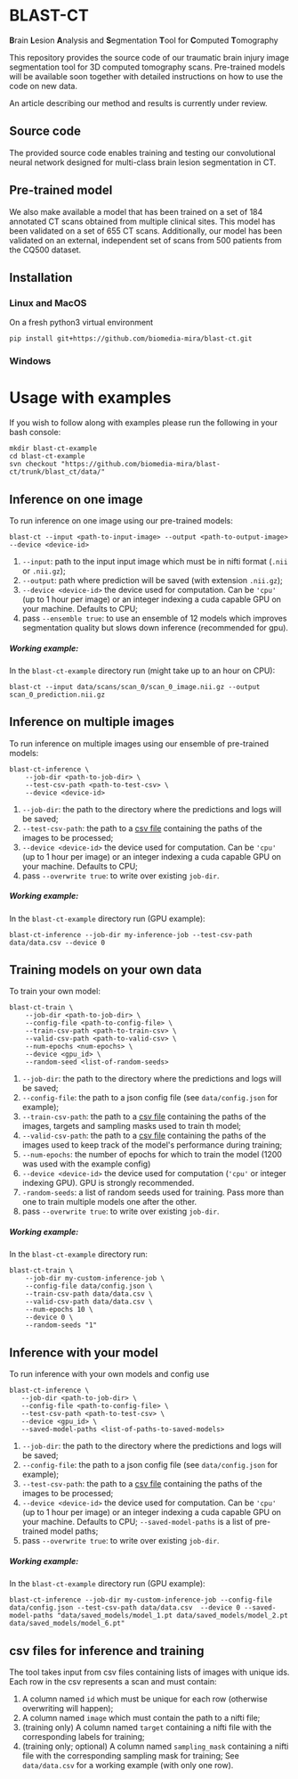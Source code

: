 # BLAST-CT
**B**rain **L**esion **A**nalysis and **S**egmentation **T**ool for **C**omputed **T**omography

This repository provides the source code of our traumatic brain injury image segmentation tool for 3D computed tomography scans. Pre-trained models will be available soon together with detailed instructions on how to use the code on new data.

An article describing our method and results is currently under review.

## Source code

The provided source code enables training and testing our convolutional neural network designed for multi-class brain lesion segmentation in CT.

## Pre-trained model

We also make available a model that has been trained on a set of 184 annotated CT scans obtained from multiple clinical sites. This model has been validated on a set of 655 CT scans. Additionally, our model has been validated on an external, independent set of scans from 500 patients from the CQ500 dataset.

## Installation

### Linux and MacOS
On a fresh python3 virtual environment

`pip install git+https://github.com/biomedia-mira/blast-ct.git`

### Windows

# Usage with examples

If you wish to follow along with examples please run the following in your bash console:
```
mkdir blast-ct-example
cd blast-ct-example
svn checkout "https://github.com/biomedia-mira/blast-ct/trunk/blast_ct/data/"
```

## Inference on one image
To run inference on one image using our pre-trained models:

`blast-ct --input <path-to-input-image> --output <path-to-output-image> --device <device-id>`

1. `--input`: path to the input input image which must be in nifti format (`.nii` or `.nii.gz`);
2. `--output`: path where prediction will be saved (with extension `.nii.gz`);
3. `--device <device-id>` the device used for computation. Can be `'cpu'` (up to 1 hour per image) or an integer 
indexing a cuda capable GPU on your machine. Defaults to CPU;
4. pass `--ensemble true`: to use an ensemble of 12 models which improves segmentation quality but slows down inference
 (recommended for gpu).

##### Working example:

In the `blast-ct-example` directory run (might take up to an hour on CPU):

`blast-ct --input data/scans/scan_0/scan_0_image.nii.gz --output scan_0_prediction.nii.gz`


## Inference on multiple images
To run inference on multiple images using our ensemble of pre-trained models:

```
blast-ct-inference \
    --job-dir <path-to-job-dir> \
    --test-csv-path <path-to-test-csv> \ 
    --device <device-id>
```

1. `--job-dir`: the path to the directory where the predictions and logs will be saved;
2. `--test-csv-path`: the path to a [csv file](#csv-files-for-inference-and-training) containing the paths of the 
images to be processed;
3. `--device <device-id>` the device used for computation. Can be `'cpu'` (up to 1 hour per image) or an integer 
indexing a cuda capable GPU on your machine. Defaults to CPU;
4. pass `--overwrite true`: to write over existing `job-dir`.

##### Working example:

In the `blast-ct-example` directory run (GPU example):

`blast-ct-inference --job-dir my-inference-job --test-csv-path data/data.csv --device 0`


## Training models on your own data

To train your own model:

```
blast-ct-train \
    --job-dir <path-to-job-dir> \
    --config-file <path-to-config-file> \
    --train-csv-path <path-to-train-csv> \
    --valid-csv-path <path-to-valid-csv> \
    --num-epochs <num-epochs> \
    --device <gpu_id> \
    --random-seed <list-of-random-seeds>
```

1. `--job-dir`: the path to the directory where the predictions and logs will be saved;
2. `--config-file`: the path to a json config file (see `data/config.json` for example);
3. `--train-csv-path`: the path to a [csv file](#csv-files-for-inference-and-training) containing the paths of the 
images, targets and sampling masks used to train th model;
4. `--valid-csv-path`: the path to a [csv file](#csv-files-for-inference-and-training) containing the paths of the 
images used to keep track of the model's performance during training;
5. `--num-epochs`: the number of epochs for which to train the model (1200 was used with the example config)
6. `--device <device-id>` the device used for computation (`'cpu'` or integer indexing GPU). GPU is strongly recommended.
7. `-random-seeds`: a list of random seeds used for training. 
Pass more than one to train multiple models one after the other.
8. pass `--overwrite true`: to write over existing `job-dir`.


##### Working example:

In the `blast-ct-example` directory run:
```
blast-ct-train \
    --job-dir my-custom-inference-job \
    --config-file data/config.json \
    --train-csv-path data/data.csv \
    --valid-csv-path data/data.csv \
    --num-epochs 10 \
    --device 0 \
    --random-seeds "1"
```


## Inference with your model

To run inference with your own models and config use
```
blast-ct-inference \
   --job-dir <path-to-job-dir> \
   --config-file <path-to-config-file> \
   --test-csv-path <path-to-test-csv> \
   --device <gpu_id> \
   --saved-model-paths <list-of-paths-to-saved-models>
```

1. `--job-dir`: the path to the directory where the predictions and logs will be saved;
2. `--config-file`: the path to a json config file (see `data/config.json` for example);
4. `--test-csv-path`: the path to a [csv file](#csv-files-for-inference-and-training) containing the paths of the 
images to be processed;
4. `--device <device-id>` the device used for computation. Can be `'cpu'` (up to 1 hour per image) or an integer 
indexing a cuda capable GPU on your machine. Defaults to CPU;
 `--saved-model-paths` is a list of pre-trained model paths;
5. pass `--overwrite true`: to write over existing `job-dir`.

##### Working example:

In the `blast-ct-example` directory run (GPU example):

`blast-ct-inference --job-dir my-custom-inference-job --config-file data/config.json --test-csv-path data/data.csv 
--device 0 --saved-model-paths "data/saved_models/model_1.pt data/saved_models/model_2.pt data/saved_models/model_6.pt"`



## csv files for inference and training

The tool takes input from csv files containing lists of images with unique ids.
Each row in the csv represents a scan and must contain:
1. A column named `id` which must be unique for each row (otherwise overwriting will happen);
2. A column named `image` which must contain the path to a nifti file;
3. (training only) A column named `target` containing a nifti file with the corresponding labels for training;
4. (training only; optional) A column named `sampling_mask` containing a nifti file with the corresponding sampling mask 
for training;
See `data/data.csv` for a working example (with only one row).
